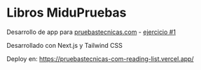 # Libros MiduPruebas

Desarrollo de app para [pruebastecnicas.com](https://pruebastecnicas.com) - [ejercicio #1](/README.md)

Desarrollado con Next.js y Tailwind CSS

Deploy en: https://pruebastecnicas-com-reading-list.vercel.app/
